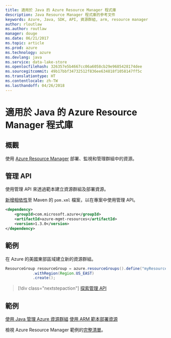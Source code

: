 ```yaml
---
title: 適用於 Java 的 Azure Resource Manager 程式庫
description: Java Resource Manager 程式庫的參考文件
keywords: Azure, Java, SDK, API, 資源群組, arm, resource manager
author: rloutlaw
ms.author: routlaw
manager: douge
ms.date: 06/21/2017
ms.topic: article
ms.prod: azure
ms.technology: azure
ms.devlang: java
ms.service: data-lake-store
ms.openlocfilehash: 326357e5b4667cc06a6058cb29e9685428174dee
ms.sourcegitcommit: 49b17bbf34732512f836ee634818f1058147ff5c
ms.translationtype: HT
ms.contentlocale: zh-TW
ms.lasthandoff: 04/26/2018
---
```

# <a name="azure-resource-manager-libraries-for-java"></a>適用於 Java 的 Azure Resource Manager 程式庫

## <a name="overview"></a>概觀

使用 [Azure Resource Manager](https://docs.microsoft.com/azure/azure-resource-manager/resource-group-overview) 部署、監視和管理群組中的資源。

## <a name="management-api"></a>管理 API

使用管理 API 來透過範本建立資源群組及部署資源。

[新增相依性](https://maven.apache.org/guides/getting-started/index.html#How_do_I_use_external_dependencies)至 Maven 的 `pom.xml` 檔案，以在專案中使用管理 API。


```XML
<dependency>
    <groupId>com.microsoft.azure</groupId>
    <artifactId>azure-mgmt-resources</artifactId>
    <version>1.3.0</version>
</dependency>
```

## <a name="example"></a>範例

在 Azure 的美國東部區域建立新的資源群組。

```java
ResourceGroup resourceGroup = azure.resourceGroups().define("myResourceGroup")
            .withRegion(Region.US_EAST)
            .create();
```

> [!div class="nextstepaction"]
> [探索管理 API](/java/api/overview/azure/resources/management)

## <a name="samples"></a>範例

[使用 Java 管理 Azure 資源群組][1] 
[使用 ARM 範本部署資源][2]

[1]: https://github.com/Azure-Samples/resources-java-manage-resource-group
[2]: https://github.com/Azure-Samples/resources-java-deploy-using-arm-template

檢視 Azure Resource Manager 範例的[完整清單](https://azure.microsoft.com/resources/samples/?platform=java&term=resource)。

